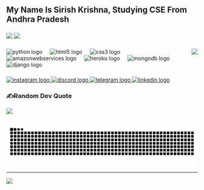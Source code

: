 <h2>My Name Is Sirish Krishna, Studying CSE From Andhra Pradesh</h2>

###
![](https://github-readme-stats.vercel.app/api?username=SirishChowdaryIndia&theme=tokyonight&hide_border=false&include_all_commits=false&count_private=false)
![](https://github-readme-streak-stats.herokuapp.com/?user=SirishChowdaryIndia&theme=tokyonight&hide_border=false)<br/>

###

<img align="right" height="200" src="https://i.pinimg.com/564x/66/8a/1e/668a1e680799220b50027f6fda3aa438.jpg" />

###

<div align="left">
  <img src="https://cdn.jsdelivr.net/gh/devicons/devicon/icons/python/python-original.svg" height="40" alt="python logo"  />
  <img width="12" />
  <img src="https://cdn.jsdelivr.net/gh/devicons/devicon/icons/html5/html5-original.svg" height="40" alt="html5 logo"  />
  <img width="12" />
  <img src="https://cdn.jsdelivr.net/gh/devicons/devicon/icons/css3/css3-original.svg" height="40" alt="css3 logo"  />
  <img width="12" />
  <img src="https://cdn.jsdelivr.net/gh/devicons/devicon/icons/amazonwebservices/amazonwebservices-plain-wordmark.svg" height="40" alt="amazonwebservices logo"  />
  <img width="12" />
  <img src="https://cdn.jsdelivr.net/gh/devicons/devicon/icons/heroku/heroku-original.svg" height="40" alt="heroku logo"  />
  <img width="12" />
  <img src="https://cdn.jsdelivr.net/gh/devicons/devicon/icons/mongodb/mongodb-original.svg" height="40" alt="mongodb logo"  />
  <img width="12" />
  <img src="https://cdn.jsdelivr.net/gh/devicons/devicon/icons/django/django-plain.svg" height="40" alt="django logo"  />
</div>

###

<div align="left">
  <a href="https://www.youtube.com/channel/UCvr1BiR3mm_gmYm-9RY03uA" target="_blank">
    <img src="https://img.shields.io/static/v1?message=Instagram&logo=instagram&label=&color=E4405F&logoColor=white&labelColor=&style=for-the-badge" height="35" alt="instagram logo"  />

  </a>
  <a href=https://t.me/Vortex"" target="_blank">
  <img src="https://img.shields.io/static/v1?message=Discord&logo=discord&label=&color=7289DA&logoColor=white&labelColor=&style=for-the-badge" height="35" alt="discord logo"  />
  </a>
  
  <a href="https://telegram.me/BotFusion" target="_blank">
    <img src="https://img.shields.io/static/v1?message=Telegram&logo=telegram&label=&color=2CA5E0&logoColor=white&labelColor=&style=for-the-badge" height="35" alt="telegram logo"  />
    <img src="https://img.shields.io/static/v1?message=LinkedIn&logo=linkedin&label=&color=0077B5&logoColor=white&labelColor=&style=for-the-badge" height="35" alt="linkedin logo"  />

  </a>
</div>

###
### ✍️Random Dev Quote
![](https://quotes-github-readme.vercel.app/api?type=horizontal&theme=tokyonight)

<img src="https://raw.githubusercontent.com/PrinceStarLord/PrinceStarLord/output/snake.svg" alt="Snake animation" />
            
---
[![](https://visitcount.itsvg.in/api?id=SirishChowdaryIndia&icon=2&color=0)](https://visitcount.itsvg.in)
